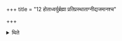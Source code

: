 +++
title = "12 होताध्वर्युर्ब्रह्मा प्रतिप्रस्थाताग्नीद्यजमानश्च"

+++

<details><summary>थिते</summary>

12. (The participants are as follows), "Hotr̥, Adhvaryu, Brahman, Pratiprasthātr̥, Āgnīdhra and Sacrificer.  

</details>
